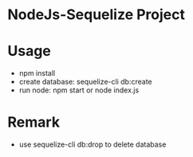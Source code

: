 # NodeJs-Sequelize Project

# Usage
- npm install
- create database: sequelize-cli db:create
- run node: npm start or node index.js

# Remark
- use sequelize-cli db:drop to delete database